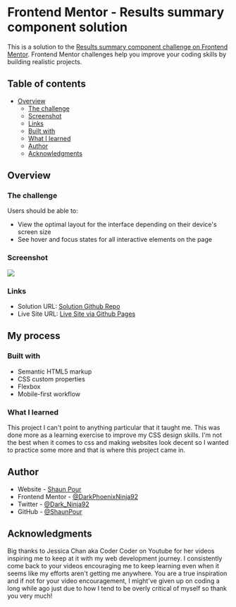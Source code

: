 # Frontend Mentor - Results summary component solution

This is a solution to the [Results summary component challenge on Frontend Mentor](https://www.frontendmentor.io/challenges/results-summary-component-CE_K6s0maV). Frontend Mentor challenges help you improve your coding skills by building realistic projects. 

## Table of contents

- [Overview](#overview)
  - [The challenge](#the-challenge)
  - [Screenshot](#screenshot)
  - [Links](#links)
  - [Built with](#built-with)
  - [What I learned](#what-i-learned)
  - [Author](#author)
  - [Acknowledgments](#acknowledgments)

## Overview

### The challenge

Users should be able to:

- View the optimal layout for the interface depending on their device's screen size
- See hover and focus states for all interactive elements on the page

### Screenshot

![](./Screenshot.jpg)

### Links

- Solution URL: [Solution Github Repo](https://github.com/shaunpour/results-summary-component)
- Live Site URL: [Live Site via Github Pages](https://shaunpour.github.io/results-summary-component/)

## My process

### Built with

- Semantic HTML5 markup
- CSS custom properties
- Flexbox
- Mobile-first workflow

### What I learned

This project I can't point to anything particular that it taught me. This was done more as a learning exercise to improve my CSS design skills. I'm not the best when it comes to css and making websites look decent so I wanted to practice some more and that is where this project came in.

## Author

- Website - [Shaun Pour](https://darkphoenixninja92.github.io/)
- Frontend Mentor - [@DarkPhoenixNinja92](https://www.frontendmentor.io/profile/DarkPhoenixNinja92)
- Twitter - [@Dark_Ninja92](https://twitter.com/Dark_Ninja92)
- GitHub - [@ShaunPour](https://github.com/ShaunPour)

## Acknowledgments

Big thanks to Jessica Chan aka Coder Coder on Youtube for her videos inspiring me to keep at it with my web development journey. I consistently come back to your videos encouraging me to keep learning even when it seems like my efforts aren't getting me anywhere. You are a true inspiration and if not for your video encouragement, I might've given up on coding a long while ago just due to how I tend to be overly critical of myself so thank you very much!
